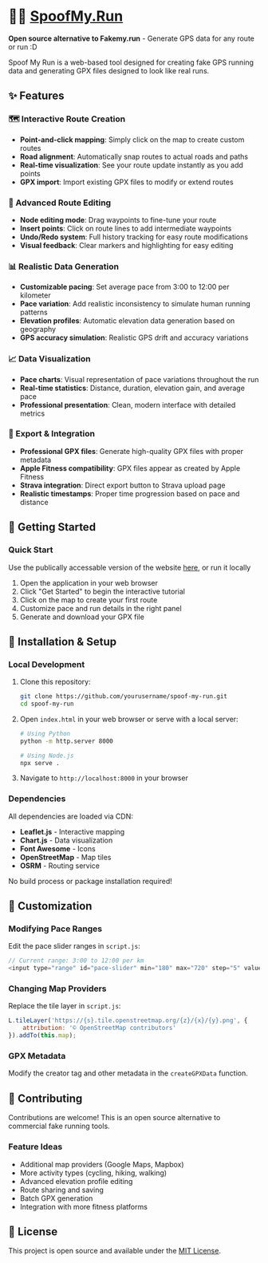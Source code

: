 # 🏃‍♂️ [SpoofMy.Run](https://spoofmy.run/)

**Open source alternative to Fakemy.run** - Generate GPS data for any route or run :D

Spoof My Run is a web-based tool designed for creating fake GPS running data and generating  GPX files designed to look like real runs. 


## ✨ Features

### 🗺️ Interactive Route Creation
- **Point-and-click mapping**: Simply click on the map to create custom routes
- **Road alignment**: Automatically snap routes to actual roads and paths
- **Real-time visualization**: See your route update instantly as you add points
- **GPX import**: Import existing GPX files to modify or extend routes

### 🎯 Advanced Route Editing
- **Node editing mode**: Drag waypoints to fine-tune your route
- **Insert points**: Click on route lines to add intermediate waypoints
- **Undo/Redo system**: Full history tracking for easy route modifications
- **Visual feedback**: Clear markers and highlighting for easy editing

### 📊 Realistic Data Generation
- **Customizable pacing**: Set average pace from 3:00 to 12:00 per kilometer
- **Pace variation**: Add realistic inconsistency to simulate human running patterns
- **Elevation profiles**: Automatic elevation data generation based on geography
- **GPS accuracy simulation**: Realistic GPS drift and accuracy variations

### 📈 Data Visualization
- **Pace charts**: Visual representation of pace variations throughout the run
- **Real-time statistics**: Distance, duration, elevation gain, and average pace
- **Professional presentation**: Clean, modern interface with detailed metrics

### 💾 Export & Integration
- **Professional GPX files**: Generate high-quality GPX files with proper metadata
- **Apple Fitness compatibility**: GPX files appear as created by Apple Fitness
- **Strava integration**: Direct export button to Strava upload page
- **Realistic timestamps**: Proper time progression based on pace and distance

## 🚀 Getting Started

### Quick Start
Use the publically accessable version of the website [here](https://spoofmy.run/), or run it locally
1. Open the application in your web browser
2. Click "Get Started" to begin the interactive tutorial
3. Click on the map to create your first route
4. Customize pace and run details in the right panel
5. Generate and download your GPX file



## 🔧 Installation & Setup

### Local Development
1. Clone this repository:
   ```bash
   git clone https://github.com/yourusername/spoof-my-run.git
   cd spoof-my-run
   ```

2. Open `index.html` in your web browser or serve with a local server:
   ```bash
   # Using Python
   python -m http.server 8000
   
   # Using Node.js
   npx serve .
   ```

3. Navigate to `http://localhost:8000` in your browser

### Dependencies
All dependencies are loaded via CDN:
- **Leaflet.js** - Interactive mapping
- **Chart.js** - Data visualization
- **Font Awesome** - Icons
- **OpenStreetMap** - Map tiles
- **OSRM** - Routing service

No build process or package installation required!

## 🎨 Customization

### Modifying Pace Ranges
Edit the pace slider ranges in `script.js`:
```javascript
// Current range: 3:00 to 12:00 per km
<input type="range" id="pace-slider" min="180" max="720" step="5" value="330">
```

### Changing Map Providers
Replace the tile layer in `script.js`:
```javascript
L.tileLayer('https://{s}.tile.openstreetmap.org/{z}/{x}/{y}.png', {
    attribution: '© OpenStreetMap contributors'
}).addTo(this.map);
```

### GPX Metadata
Modify the creator tag and other metadata in the `createGPXData` function.

## 🤝 Contributing

Contributions are welcome! This is an open source alternative to commercial fake running tools.

### Feature Ideas
- Additional map providers (Google Maps, Mapbox)
- More activity types (cycling, hiking, walking)
- Advanced elevation profile editing
- Route sharing and saving
- Batch GPX generation
- Integration with more fitness platforms

## 📄 License

This project is open source and available under the [MIT License](LICENSE).

